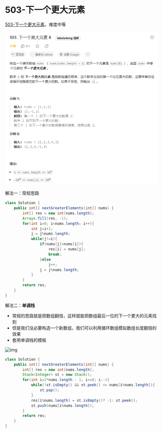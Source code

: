 # 503-下一个更大元素

[503-下一个更大元素](https://leetcode.cn/problems/next-greater-element-ii/)，难度中等

![image-20230825160638300](https://raw.githubusercontent.com/lqyspace/mypic/master/PicBed/202308251606359.png)

解法一：常规思路

```java
class Solution {
    public int[] nextGreaterElements(int[] nums) {
		int[] res = new int[nums.length];
        Arrays.fill(res, -1);
        for(int i=0; i<nums.length; i++){
            int j=i+1;
            j = j%nums.length;
            while(j!=i){
                if(nums[j]>nums[i]){
                    res[i] = nums[j];
                    break;
                }else
                    j++;
                j = j%nums.length;
            }
        }
        return res;
    }
}
```



解法二：**单调栈**

- 常规的思路就是把数组翻倍，这样就能把数组最后一位的下一个更大的元素找到
- 但是我们没必要构造一个新数组，我们可以利用循环数组模拟数组长度翻倍的效果
- 套用单调栈的模板

![img](https://labuladong.github.io/algo/images/单调栈/2.jpeg)

```java
class Solution {
    public int[] nextGreaterElements(int[] nums) {
		int[] res = new int[nums.length];
        Stack<Integer> st = new Stack();
        for(int i=2*nums.length - 1; i>=0; i--){
            while(!st.isEmpty() && st.peek() <= nums[i%nums.length]){
                st.pop();
            }
            res[i%nums.length] = st.isEmpty()? -1: st.peek();
            st.push(nums[i%nums.length]);
        }
        return res;
    }
}
```

